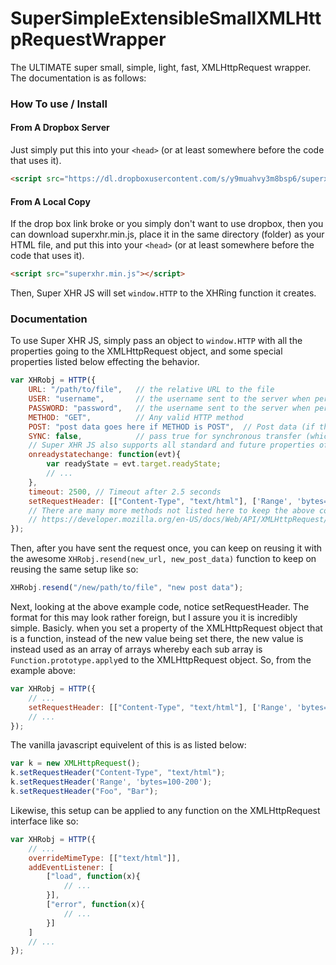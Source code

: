 # SuperSimpleExtensibleSmallXMLHttpRequestWrapper
The ULTIMATE super small, simple, light, fast, XMLHttpRequest wrapper. The documentation is as follows:

### How To use / Install

#### From A Dropbox Server

Just simply put this into your `<head>` (or at least somewhere before the code that uses it).
```Html
<script src="https://dl.dropboxusercontent.com/s/y9muahvy3m8bsp6/superxhr.min.js?dl=0"></script>
```

#### From A Local Copy
If the drop box link broke or you simply don't want to use dropbox, then you can download superxhr.min.js, place it in the same directory (folder) as your HTML file, and put this into your `<head>` (or at least somewhere before the code that uses it).
```Html
<script src="superxhr.min.js"></script>
```

Then, Super XHR JS will set `window.HTTP` to the XHRing function it creates.

### Documentation

To use Super XHR JS, simply pass an object to `window.HTTP` with all the properties going to the XMLHttpRequest object, and some special properties listed below effecting the behavior.

```Javascript
var XHRobj = HTTP({
    URL: "/path/to/file",	// the relative URL to the file
	USER: "username",		// the username sent to the server when performing the request.
	PASSWORD: "password",	// the username sent to the server when performing the request.
    METHOD: "GET",			// Any valid HTTP method
    POST: "post data goes here if METHOD is POST",	// Post data (if the selected METHOD supports post data)
    SYNC: false,			// pass true for synchronous transfer (which is not reccomended)
	// Super XHR JS also supports all standard and future properties of requests:
	onreadystatechange: function(evt){
		var readyState = evt.target.readyState;
		// ... 
	},
	timeout: 2500, // Timeout after 2.5 seconds
	setRequestHeader: [["Content-Type", "text/html"], ['Range', 'bytes=100-200']]
	// There are many more methods not listed here to keep the above code nice and short. See
	// https://developer.mozilla.org/en-US/docs/Web/API/XMLHttpRequest/ for a complete list.
});
```

Then, after you have sent the request once, you can keep on reusing it with the awesome `XHRobj.resend(new_url, new_post_data)` function to keep on reusing the same setup like so:

```Javascript
XHRobj.resend("/new/path/to/file", "new post data");
```
Next, looking at the above example code, notice setRequestHeader. The format for this may look rather foreign, but I assure you it is incredibly simple. Basicly. when you set a property of the XMLHttpRequest object that is a function, instead of the new value being set there, the new value is instead used as an array of arrays whereby each sub array is `Function.prototype.apply`ed to the XMLHttpRequest object. So, from the example above:


```Javascript
var XHRobj = HTTP({
	// ...
	setRequestHeader: [["Content-Type", "text/html"], ['Range', 'bytes=100-200'], ["Foo", "Bar"]]
	// ...
});
```

The vanilla javascript equivelent of this is as listed below:


```Javascript
var k = new XMLHttpRequest();
k.setRequestHeader("Content-Type", "text/html");
k.setRequestHeader('Range', 'bytes=100-200');
k.setRequestHeader("Foo", "Bar");
```

Likewise, this setup can be applied to any function on the XMLHttpRequest interface like so:

```Javascript
var XHRobj = HTTP({
	// ...
	overrideMimeType: [["text/html"]],
	addEventListener: [
		["load", function(x){
			// ...
		}],
		["error", function(x){
			// ...
		}]
	]
	// ...
});
```









